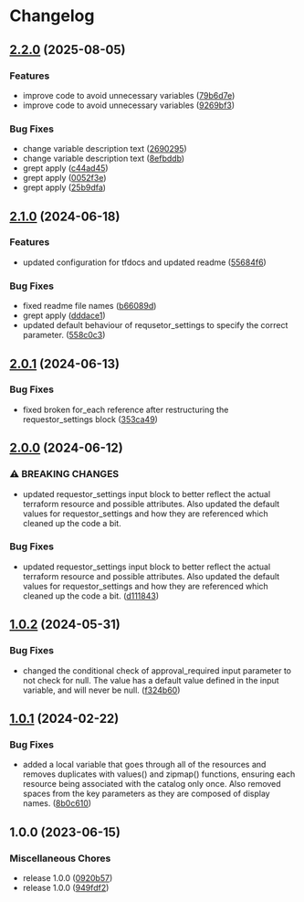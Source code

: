 # Changelog

## [2.2.0](https://github.com/fortytwoservices/terraform-azuread-entitlement-management/compare/v2.1.0...v2.2.0) (2025-08-05)


### Features

* improve code to avoid unnecessary variables ([79b6d7e](https://github.com/fortytwoservices/terraform-azuread-entitlement-management/commit/79b6d7e7146aab2cfa7d25fc1122ac4cf9dcc8d7))
* improve code to avoid unnecessary variables ([9269bf3](https://github.com/fortytwoservices/terraform-azuread-entitlement-management/commit/9269bf3e28b56581ffb24c0531c1227010fd962a))


### Bug Fixes

* change variable description text ([2690295](https://github.com/fortytwoservices/terraform-azuread-entitlement-management/commit/2690295e2e8772268330bc1b68881e4de62e4558))
* change variable description text ([8efbddb](https://github.com/fortytwoservices/terraform-azuread-entitlement-management/commit/8efbddbe064fe456797e1433ff046c2c4cc290ff))
* grept apply ([c44ad45](https://github.com/fortytwoservices/terraform-azuread-entitlement-management/commit/c44ad45990312ba90f9b1e2d5b07ac6d79fd374a))
* grept apply ([0052f3e](https://github.com/fortytwoservices/terraform-azuread-entitlement-management/commit/0052f3e77e15a37f18cbbe45bc27e0e79f433ffd))
* grept apply ([25b9dfa](https://github.com/fortytwoservices/terraform-azuread-entitlement-management/commit/25b9dfacb32a3664696015a3252757ce65339f08))

## [2.1.0](https://github.com/fortytwoservices/terraform-azuread-entitlement-management/compare/v2.0.1...v2.1.0) (2024-06-18)


### Features

* updated configuration for tfdocs and updated readme ([55684f6](https://github.com/fortytwoservices/terraform-azuread-entitlement-management/commit/55684f63cc38e757b9b65c23409a0e54de94a227))


### Bug Fixes

* fixed readme file names ([b66089d](https://github.com/fortytwoservices/terraform-azuread-entitlement-management/commit/b66089da7f09e8180f3a8768f66567cb24a4a47b))
* grept apply ([dddace1](https://github.com/fortytwoservices/terraform-azuread-entitlement-management/commit/dddace190fd7d77b435a1ccaeb0a7fbfedcf33d4))
* updated default behaviour of requsetor_settings to specify the correct parameter. ([558c0c3](https://github.com/fortytwoservices/terraform-azuread-entitlement-management/commit/558c0c3330defd3119035decd1562bf987f0b7fc))

## [2.0.1](https://github.com/fortytwoservices/terraform-azuread-entitlement-management/compare/v2.0.0...v2.0.1) (2024-06-13)


### Bug Fixes

* fixed broken for_each reference after restructuring the requestor_settings block ([353ca49](https://github.com/fortytwoservices/terraform-azuread-entitlement-management/commit/353ca49e4e0b688370515b2f6f8715452117e89c))

## [2.0.0](https://github.com/fortytwoservices/terraform-azuread-entitlement-management/compare/v1.0.2...v2.0.0) (2024-06-12)


### ⚠ BREAKING CHANGES

* updated requestor_settings input block to better reflect the actual terraform resource and possible attributes. Also updated the default values for requestor_settings and how they are referenced which cleaned up the code a bit.

### Bug Fixes

* updated requestor_settings input block to better reflect the actual terraform resource and possible attributes. Also updated the default values for requestor_settings and how they are referenced which cleaned up the code a bit. ([d111843](https://github.com/fortytwoservices/terraform-azuread-entitlement-management/commit/d1118439b456253e6dbd12456fe0e3ae73676c9e))

## [1.0.2](https://github.com/fortytwoservices/terraform-azuread-entitlement-management/compare/v1.0.1...v1.0.2) (2024-05-31)


### Bug Fixes

* changed the conditional check of approval_required input parameter to not check for null. The value has a default value defined in the input variable, and will never be null. ([f324b60](https://github.com/fortytwoservices/terraform-azuread-entitlement-management/commit/f324b60d3a9429d2d32b04cb804b5a84ead8d7b7))

## [1.0.1](https://github.com/amestofortytwo/terraform-azuread-entitlement-management/compare/v1.0.0...v1.0.1) (2024-02-22)


### Bug Fixes

* added a local variable that goes through all of the resources and removes duplicates with values() and zipmap() functions, ensuring each resource being associated with the catalog only once. Also removed spaces from the key parameters as they are composed of display names. ([8b0c610](https://github.com/amestofortytwo/terraform-azuread-entitlement-management/commit/8b0c6109c35771295de9789f69f95b541f09f6ff))

## 1.0.0 (2023-06-15)


### Miscellaneous Chores

* release 1.0.0 ([0920b57](https://github.com/amestofortytwo/terraform-azuread-entitlement-management/commit/0920b573619afa553866efbf1864d20e12ba239c))
* release 1.0.0 ([949fdf2](https://github.com/amestofortytwo/terraform-azuread-entitlement-management/commit/949fdf2f85153d2497f5b7f9e6046655a817058f))
